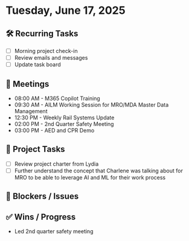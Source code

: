 # Tuesday, June 17, 2025

## 🛠️ Recurring Tasks

- [ ] Morning project check-in
- [ ] Review emails and messages
- [ ] Update task board

## 📅 Meetings

- 08:00 AM - M365 Copilot Training
- 09:30 AM - AILM Working Session for MRO/MDA Master Data Management
- 12:30 PM - Weekly Rail Systems Update
- 02:00 PM - 2nd Quarter Safety Meeting
- 03:00 PM - AED and CPR Demo

## 📝 Project Tasks

- [ ] Review project charter from Lydia
- [ ] Further understand the concept that Charlene was talking about for MRO to be able to leverage AI and ML for their work process

## 🚧 Blockers / Issues

## ✅ Wins / Progress

- Led 2nd quarter safety meeting



